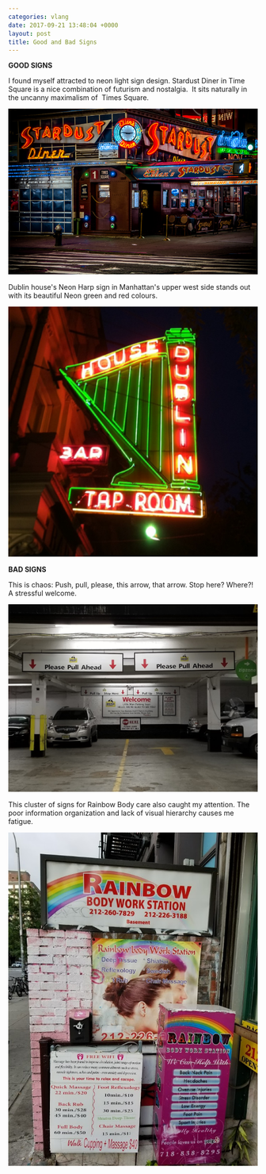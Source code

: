 ```yaml
---
categories: vlang
date: 2017-09-21 13:48:04 +0000
layout: post
title: Good and Bad Signs
---
```

**GOOD SIGNS**

I found myself attracted to neon light sign design. Stardust Diner in Time Square is a nice combination of futurism and nostalgia.  It sits naturally in the uncanny maximalism of  Times Square.

![](/blog/assets/good4.jpg)

Dublin house's Neon Harp sign in Manhattan's upper west side stands out with its beautiful Neon green and red colours.

![](/blog/assets/good7.jpg)

**BAD SIGNS**

This is chaos: Push, pull, please, this arrow, that arrow. Stop here? Where?! A stressful welcome.

![](/blog/assets/bad1.jpg)

This cluster of signs for Rainbow Body care also caught my attention. The poor information organization and lack of visual hierarchy causes me fatigue.

![](/blog/assets/bad5.jpg)